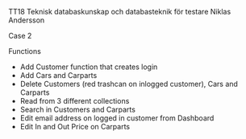 TT18 Teknisk databaskunskap och databasteknik för testare
Niklas Andersson

Case 2

Functions
- Add Customer function that creates login
- Add Cars and Carparts
- Delete Customers (red trashcan on inlogged customer), Cars and Carparts
- Read from 3 different collections
- Search in Customers and Carparts
- Edit email address on logged in customer from Dashboard
- Edit In and Out Price on Carparts
